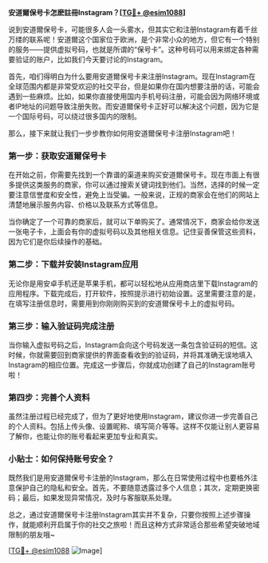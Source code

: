 **安道爾保号卡怎麽註冊Instagram？[[TG💪+ @esim1088](https://t.me/s/esim1088)]**

说到安道爾保号卡，可能很多人会一头雾水，但其实它和注册Instagram有着千丝万缕的联系呢！安道爾这个国家位于欧洲，是个非常小众的地方，但它有一个特别的服务——提供虚拟号码，也就是所谓的“保号卡”。这种号码可以用来绑定各种需要验证的账户，比如我们今天要讨论的Instagram。

首先，咱们得明白为什么要用安道爾保号卡来注册Instagram。现在Instagram在全球范围内都是非常受欢迎的社交平台，但是如果你在国内想要注册的话，可能会遇到一些麻烦。比如，如果你直接使用国内手机号码注册，可能会因为网络环境或者IP地址的问题导致注册失败。而安道爾保号卡正好可以解决这个问题，因为它是一个国际号码，可以绕过很多国内的限制。

那么，接下来就让我们一步步教你如何用安道爾保号卡注册Instagram吧！

### 第一步：获取安道爾保号卡

在开始之前，你需要先找到一个靠谱的渠道来购买安道爾保号卡。现在市面上有很多提供这类服务的商家，你可以通过搜索关键词找到他们。当然，选择的时候一定要注意信誉度和安全性，避免上当受骗。一般来说，正规的商家会在他们的网站上清楚地展示服务内容、价格以及联系方式等信息。

当你确定了一个可靠的商家后，就可以下单购买了。通常情况下，商家会给你发送一张电子卡，上面会有你的虚拟号码以及其他相关信息。记住妥善保管这些资料，因为它们是你后续操作的基础。

### 第二步：下载并安装Instagram应用

无论你是用安卓手机还是苹果手机，都可以轻松地从应用商店里下载Instagram的应用程序。下载完成后，打开软件，按照提示进行初始设置。这里需要注意的是，在填写注册信息时，需要用到你刚刚购买到的安道爾保号卡上的虚拟号码。

### 第三步：输入验证码完成注册

当你输入虚拟号码之后，Instagram会向这个号码发送一条包含验证码的短信。这时候，你就需要回到商家提供的界面查看收到的验证码，并将其准确无误地填入Instagram的相应位置。完成这一步骤后，你就成功创建了自己的Instagram账号啦！

### 第四步：完善个人资料

虽然注册过程已经完成了，但为了更好地使用Instagram，建议你进一步完善自己的个人资料。包括上传头像、设置昵称、填写简介等等。这样不仅能让别人更容易了解你，也能让你的账号看起来更加专业和真实。

### 小贴士：如何保持账号安全？

既然我们是用安道爾保号卡注册的Instagram，那么在日常使用过程中也要格外注意保护自己的隐私和安全。首先，不要随意透露过多个人信息；其次，定期更换密码；最后，如果发现异常情况，及时与客服联系处理。

总之，通过安道爾保号卡注册Instagram其实并不复杂，只要你按照上述步骤操作，就能顺利开启属于你的社交之旅啦！而且这种方式非常适合那些希望突破地域限制的朋友哦~

[[TG💪+ @esim1088](https://t.me/s/esim1088) ![Image](https://i.postimg.cc/4NQfJmqS/Snipaste-2025-05-13-00-14-12.png)]
